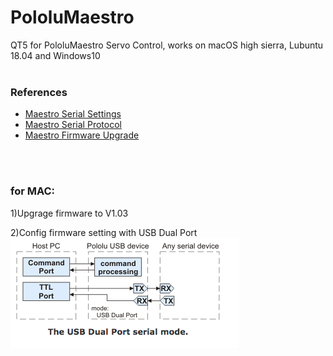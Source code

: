 # PololuMaestro
QT5 for PololuMaestro Servo Control, works on macOS high sierra, Lubuntu 18.04 and Windows10
  <br/>
  <br/>
  
  
### References
  - [Maestro Serial Settings](https://www.pololu.com/docs/0J40/5.a)
  - [Maestro Serial Protocol](https://www.pololu.com/docs/0J40/5.c)
  - [Maestro Firmware Upgrade](https://www.pololu.com/docs/0J40/4.f)
  <br/>
  <br/>
  
### for MAC:
1)Upgrage firmware to V1.03<br/>
  
2)Config firmware setting with USB Dual Port<br/>
![DualPort](images/PololuUSBDualPort.png)


